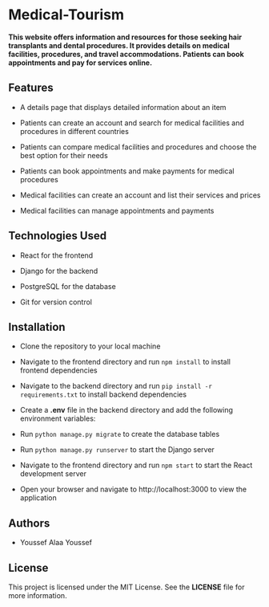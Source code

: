 # Medical-Tourism

**This website offers information and resources for those seeking hair transplants and dental procedures. It provides details on medical facilities, procedures, and travel accommodations. Patients can book appointments and pay for services online.**

## Features


 - A details page that displays detailed information about an item
 
 - Patients can create an account and search for medical facilities and procedures in different countries
 
 - Patients can compare medical facilities and procedures and choose the best option for their needs
 
 - Patients can book appointments and make payments for medical procedures
 
 - Medical facilities can create an account and list their services and prices
 
 - Medical facilities can manage appointments and payments

## Technologies Used

 - React for the frontend
 
 - Django for the backend

 - PostgreSQL for the database

 - Git for version control

## Installation
 - Clone the repository to your local machine
- Navigate to the frontend directory and run ```npm install``` to install frontend   dependencies
 - Navigate to the backend directory and run ```pip install -r requirements.txt``` to install backend dependencies
 - Create a **.env** file in the backend directory and add the following environment variables:


 - Run ```python manage.py migrate``` to create the database tables
 - Run ```python manage.py runserver``` to start the Django server
 - Navigate to the frontend directory and run ```npm start``` to start the React development server
 - Open your browser and navigate to http://localhost:3000 to view the application
## Authors

 - Youssef Alaa Youssef 

## License
This project is licensed under the MIT License. See the **LICENSE** file for more information.
